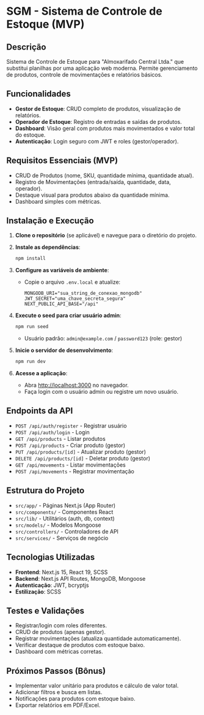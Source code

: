 # SGM - Sistema de Controle de Estoque (MVP)

## Descrição
Sistema de Controle de Estoque para "Almoxarifado Central Ltda." que substitui planilhas por uma aplicação web moderna. Permite gerenciamento de produtos, controle de movimentações e relatórios básicos.

## Funcionalidades
- **Gestor de Estoque**: CRUD completo de produtos, visualização de relatórios.
- **Operador de Estoque**: Registro de entradas e saídas de produtos.
- **Dashboard**: Visão geral com produtos mais movimentados e valor total do estoque.
- **Autenticação**: Login seguro com JWT e roles (gestor/operador).

## Requisitos Essenciais (MVP)
- CRUD de Produtos (nome, SKU, quantidade mínima, quantidade atual).
- Registro de Movimentações (entrada/saída, quantidade, data, operador).
- Destaque visual para produtos abaixo da quantidade mínima.
- Dashboard simples com métricas.

## Instalação e Execução

1. **Clone o repositório** (se aplicável) e navegue para o diretório do projeto.

2. **Instale as dependências**:
   ```bash
   npm install
   ```

3. **Configure as variáveis de ambiente**:
   - Copie o arquivo `.env.local` e atualize:
     ```
     MONGODB_URI="sua_string_de_conexao_mongodb"
     JWT_SECRET="uma_chave_secreta_segura"
     NEXT_PUBLIC_API_BASE="/api"
     ```

4. **Execute o seed para criar usuário admin**:
   ```bash
   npm run seed
   ```
   - Usuário padrão: `admin@example.com` / `password123` (role: gestor)

5. **Inicie o servidor de desenvolvimento**:
   ```bash
   npm run dev
   ```

6. **Acesse a aplicação**:
   - Abra [http://localhost:3000](http://localhost:3000) no navegador.
   - Faça login com o usuário admin ou registre um novo usuário.

## Endpoints da API
- `POST /api/auth/register` - Registrar usuário
- `POST /api/auth/login` - Login
- `GET /api/products` - Listar produtos
- `POST /api/products` - Criar produto (gestor)
- `PUT /api/products/[id]` - Atualizar produto (gestor)
- `DELETE /api/products/[id]` - Deletar produto (gestor)
- `GET /api/movements` - Listar movimentações
- `POST /api/movements` - Registrar movimentação

## Estrutura do Projeto
- `src/app/` - Páginas Next.js (App Router)
- `src/components/` - Componentes React
- `src/lib/` - Utilitários (auth, db, context)
- `src/models/` - Modelos Mongoose
- `src/controllers/` - Controladores de API
- `src/services/` - Serviços de negócio

## Tecnologias Utilizadas
- **Frontend**: Next.js 15, React 19, SCSS
- **Backend**: Next.js API Routes, MongoDB, Mongoose
- **Autenticação**: JWT, bcryptjs
- **Estilização**: SCSS

## Testes e Validações
- Registrar/login com roles diferentes.
- CRUD de produtos (apenas gestor).
- Registrar movimentações (atualiza quantidade automaticamente).
- Verificar destaque de produtos com estoque baixo.
- Dashboard com métricas corretas.

## Próximos Passos (Bônus)
- Implementar valor unitário para produtos e cálculo de valor total.
- Adicionar filtros e busca em listas.
- Notificações para produtos com estoque baixo.
- Exportar relatórios em PDF/Excel.
